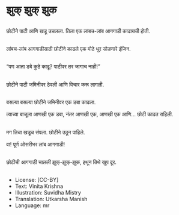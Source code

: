 # झुक् झुक् झुक

##
छोटीने पाटी आणि खडू उचलला. तिला एक लांबच-लांब आगगाडी काढायची होती. 

##
लांबच-लांब आगगाडीसाठी छोटीने काढले एक मोठे धूर सोडणारे इंजिन. 

##
“पण आता डबे कुठे काढू? पाटीवर तर जागाच नाही!” 

##
छोटीने पाटी जमिनीवर ठेवली आणि विचार करू लागली. 

##
बसल्या बसल्या छोटीने जमिनीवर एक डबा काढला.

त्याच्या बाजूला आणखी एक डबा, नंतर आणखी एक, आणखी एक आणि... छोटी काढत राहिली. 

##
मग तिचा खडूच संपला. छोटीने उठून पाहिले. 

वा! पूर्ण ओसरीभर लांब आगगाडी! 

##
छोटीची आगगाडी चालली झुक्-झुक्-झुक, इथून तिथे खूप दूर. 

##
* License: [CC-BY]
* Text: Vinita Krishna
* Illustration: Suvidha Mistry
* Translation: Utkarsha Manish
* Language: mr

